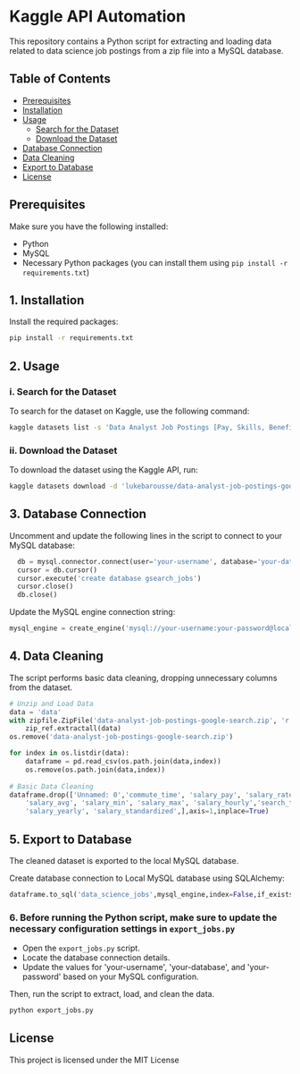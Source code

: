 # Kaggle API Automation

This repository contains a Python script for extracting and loading data related to data science job postings from a zip file into a MySQL database.

## Table of Contents
- [Prerequisites](#prerequisites)
- [Installation](#installation)
- [Usage](#usage)
  - [Search for the Dataset](#search-for-the-dataset)
  - [Download the Dataset](#download-the-dataset)
- [Database Connection](#database-connection)
- [Data Cleaning](#data-cleaning)
- [Export to Database](#export-to-database)
- [License](#license)

## Prerequisites

Make sure you have the following installed:

- Python
- MySQL
- Necessary Python packages (you can install them using `pip install -r requirements.txt`)

## 1. Installation

Install the required packages:

```bash
pip install -r requirements.txt
```

## 2. Usage

### i. Search for the Dataset

To search for the dataset on Kaggle, use the following command:

```bash
kaggle datasets list -s 'Data Analyst Job Postings [Pay, Skills, Benefits]'
```

### ii. Download the Dataset

To download the dataset using the Kaggle API, run:

```bash
kaggle datasets download -d 'lukebarousse/data-analyst-job-postings-google-search'
```

## 3. Database Connection

Uncomment and update the following lines in the script to connect to your MySQL database:

```python
  db = mysql.connector.connect(user='your-username', database='your-database', password='your-password')
  cursor = db.cursor()
  cursor.execute('create database gsearch_jobs')
  cursor.close()
  db.close()
```
Update the MySQL engine connection string:
```python
mysql_engine = create_engine('mysql://your-username:your-password@localhost:3306/gsearch_jobs')
```

## 4. Data Cleaning

The script performs basic data cleaning, dropping unnecessary columns from the dataset.

```python
# Unzip and Load Data
data = 'data'
with zipfile.ZipFile('data-analyst-job-postings-google-search.zip', 'r') as zip_ref:
    zip_ref.extractall(data)
os.remove('data-analyst-job-postings-google-search.zip')

for index in os.listdir(data):
    dataframe = pd.read_csv(os.path.join(data,index))
    os.remove(os.path.join(data,index))
    
# Basic Data Cleaning
dataframe.drop(['Unnamed: 0','commute_time', 'salary_pay', 'salary_rate','job_id','thumbnail','index',
    'salary_avg', 'salary_min', 'salary_max', 'salary_hourly','search_term','search_location',
    'salary_yearly', 'salary_standardized',],axis=1,inplace=True)
```

## 5. Export to Database

The cleaned dataset is exported to the local MySQL database.

Create database connection to Local MySQL database using SQLAlchemy:

```python
dataframe.to_sql('data_science_jobs',mysql_engine,index=False,if_exists='replace')
```

### 6. Before running the Python script, make sure to update the necessary configuration settings in `export_jobs.py`

- Open the `export_jobs.py` script.
- Locate the database connection details.
- Update the values for 'your-username', 'your-database', and 'your-password' based on your MySQL configuration.

Then, run the script to extract, load, and clean the data.
```bash
python export_jobs.py
```

## License

This project is licensed under the MIT License 
